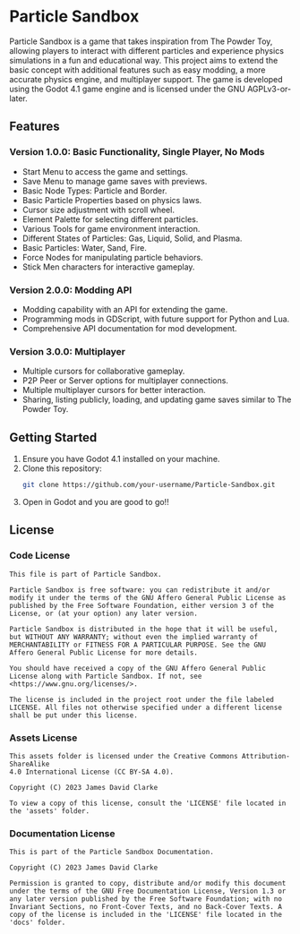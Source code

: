 # Particle Sandbox

Particle Sandbox is a game that takes inspiration from The Powder Toy, allowing
players to interact with different particles and experience physics simulations
in a fun and educational way. This project aims to extend the basic concept with
additional features such as easy modding, a more accurate physics engine, and
multiplayer support. The game is developed using the Godot 4.1 game engine and
is licensed under the GNU AGPLv3-or-later.

## Features

### Version 1.0.0: Basic Functionality, Single Player, No Mods

- Start Menu to access the game and settings.
- Save Menu to manage game saves with previews.
- Basic Node Types: Particle and Border.
- Basic Particle Properties based on physics laws.
- Cursor size adjustment with scroll wheel.
- Element Palette for selecting different particles.
- Various Tools for game environment interaction.
- Different States of Particles: Gas, Liquid, Solid, and Plasma.
- Basic Particles: Water, Sand, Fire.
- Force Nodes for manipulating particle behaviors.
- Stick Men characters for interactive gameplay.

### Version 2.0.0: Modding API

- Modding capability with an API for extending the game.
- Programming mods in GDScript, with future support for Python and Lua.
- Comprehensive API documentation for mod development.

### Version 3.0.0: Multiplayer

- Multiple cursors for collaborative gameplay.
- P2P Peer or Server options for multiplayer connections.
- Multiple multiplayer cursors for better interaction.
- Sharing, listing publicly, loading, and updating game saves similar to The
  Powder Toy.

## Getting Started

1. Ensure you have Godot 4.1 installed on your machine.
2. Clone this repository:
   ```bash
   git clone https://github.com/your-username/Particle-Sandbox.git
   ```
3. Open in Godot and you are good to go!!

## License

### Code License

    This file is part of Particle Sandbox.

    Particle Sandbox is free software: you can redistribute it and/or modify it under the terms of the GNU Affero General Public License as published by the Free Software Foundation, either version 3 of the License, or (at your option) any later version.

    Particle Sandbox is distributed in the hope that it will be useful, but WITHOUT ANY WARRANTY; without even the implied warranty of MERCHANTABILITY or FITNESS FOR A PARTICULAR PURPOSE. See the GNU Affero General Public License for more details.

    You should have received a copy of the GNU Affero General Public License along with Particle Sandbox. If not, see <https://www.gnu.org/licenses/>.

    The license is included in the project root under the file labeled LICENSE. All files not otherwise specified under a different license shall be put under this license.

### Assets License

    This assets folder is licensed under the Creative Commons Attribution-ShareAlike
    4.0 International License (CC BY-SA 4.0).

    Copyright (C) 2023 James David Clarke

    To view a copy of this license, consult the 'LICENSE' file located in the 'assets' folder.

### Documentation License

    This is part of the Particle Sandbox Documentation.

    Copyright (C) 2023 James David Clarke

    Permission is granted to copy, distribute and/or modify this document under the terms of the GNU Free Documentation License, Version 1.3 or any later version published by the Free Software Foundation; with no Invariant Sections, no Front-Cover Texts, and no Back-Cover Texts. A copy of the license is included in the 'LICENSE' file located in the 'docs' folder.
